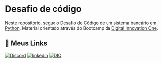 # Desafio de código

Neste repositório, segue o Desafio de Código de um sistema bancário em [Python](https://www.python.org/). Material orientado através do Bootcamp da [Digital Innovation One](https://www.dio.me/).


## 🔗 Meus Links
[![Discord](https://img.shields.io/badge/Discord-000?style=for-the-badge&logo=discord)](https://www.discord.com/in/tatoferr/)
[![linkedin](https://img.shields.io/badge/linkedin-0A66C2?style=for-the-badge&logo=linkedin&logoColor=white)](https://www.linkedin.com/in/talison-ferreira-4a8bba236)
[![DIO](https://img.shields.io/badge/DIO-000?style=for-the-badge&logo=DIO)](https://web.dio.me/users/talisonjose)

